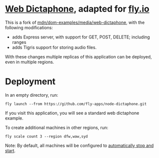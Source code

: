 # [Web Dictaphone](http://todomvc.com), adapted for [fly.io](https://fly.io/)

This is a fork of [mdn/dom-examples/media/web-dictaphone](https://github.com/mdn/dom-examples/tree/main/media/web-dictaphone#readme), with the following modifications:

* adds Express server, with support for GET, POST, DELETE; including ranges
* adds Tigris support for storing audio files.

With these changes multiple replicas of this application can be deployed, even in multiple regions.


# Deployment

In an empty directory, run:

```
fly launch --from https://github.com/fly-apps/node-dictaphone.git
```

If you visit this application, you will see a standard web dictaphone example.

To create additional machines in other regions, run:

```
fly scale count 3 --region dfw,waw,syd
```

Note: By default, all machines will be configured to [automatically stop and start](https://fly.io/docs/apps/autostart-stop/).

